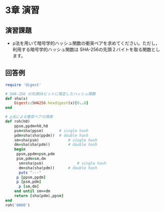 # 3章 演習

## 演習課題

* ρ法を用いて暗号学的ハッシュ関数の衝突ペアを求めてください。ただし，利用する暗号学的ハッシュ関数は SHA-256の先頭２バイトを取る関数とします。

## 回答例

```ruby
require 'digest'

# SHA-256 の先頭16ビットに限定したハッシュ関数
def sha(x)
	Digest::SHA256.hexdigest(x)[0..8]
end

# ρ法による衝突ペアの探索
def roh(h0)
    ppsm,ppdm=h0,h0
    psm=sha(ppsm)  		# single hash
    pdm=sha(sha(ppdm))	# double hash
    sm=sha(psm)  			# single hash
    dm=sha(sha(pdm))		# double hash
	begin
     ppsm,ppdm=psm,pdm
     psm,pdm=sm,dm
	  sm=sha(psm)				# single hash
	  dm=sha(sha(pdm))		# double hash
	  puts "---"
     p [ppsm,ppdm]
     p [psm,pdm]
	  p [sm,dm]
	end until sm==dm
	return [sha(pdm),ppsm]
end
roh('0000')
```

